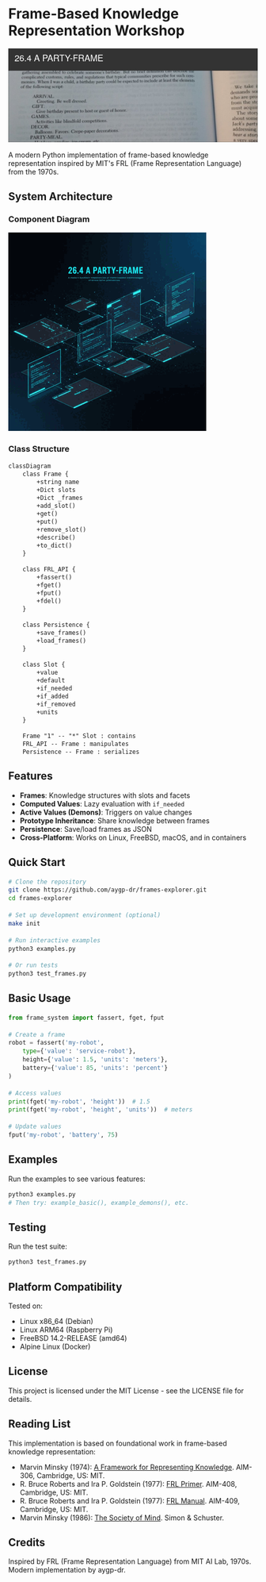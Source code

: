 # Frame-Based Knowledge Representation Workshop

![Frame-Based Knowledge Systems](static/images/minsky_header.jpg)

A modern Python implementation of frame-based knowledge representation inspired by MIT's FRL (Frame Representation Language) from the 1970s.

## System Architecture

### Component Diagram

![Frame System Architecture](static/images/frames_architecture_small.png)

### Class Structure

```mermaid
classDiagram
    class Frame {
        +string name
        +Dict slots
        +Dict _frames
        +add_slot()
        +get()
        +put()
        +remove_slot()
        +describe()
        +to_dict()
    }
    
    class FRL_API {
        +fassert()
        +fget()
        +fput()
        +fdel()
    }
    
    class Persistence {
        +save_frames()
        +load_frames()
    }
    
    class Slot {
        +value
        +default
        +if_needed
        +if_added
        +if_removed
        +units
    }
    
    Frame "1" -- "*" Slot : contains
    FRL_API -- Frame : manipulates
    Persistence -- Frame : serializes
```

## Features

- **Frames**: Knowledge structures with slots and facets
- **Computed Values**: Lazy evaluation with `if_needed`
- **Active Values (Demons)**: Triggers on value changes
- **Prototype Inheritance**: Share knowledge between frames
- **Persistence**: Save/load frames as JSON
- **Cross-Platform**: Works on Linux, FreeBSD, macOS, and in containers

## Quick Start

```bash
# Clone the repository
git clone https://github.com/aygp-dr/frames-explorer.git
cd frames-explorer

# Set up development environment (optional)
make init

# Run interactive examples
python3 examples.py

# Or run tests
python3 test_frames.py
```

## Basic Usage

```python
from frame_system import fassert, fget, fput

# Create a frame
robot = fassert('my-robot',
    type={'value': 'service-robot'},
    height={'value': 1.5, 'units': 'meters'},
    battery={'value': 85, 'units': 'percent'}
)

# Access values
print(fget('my-robot', 'height'))  # 1.5
print(fget('my-robot', 'height', 'units'))  # meters

# Update values
fput('my-robot', 'battery', 75)
```

## Examples

Run the examples to see various features:

```python
python3 examples.py
# Then try: example_basic(), example_demons(), etc.
```

## Testing

Run the test suite:

```bash
python3 test_frames.py
```

## Platform Compatibility

Tested on:
- Linux x86_64 (Debian)
- Linux ARM64 (Raspberry Pi)
- FreeBSD 14.2-RELEASE (amd64)
- Alpine Linux (Docker)

## License

This project is licensed under the MIT License - see the LICENSE file for details.

## Reading List

This implementation is based on foundational work in frame-based knowledge representation:

- Marvin Minsky (1974): [A Framework for Representing Knowledge](https://dspace.mit.edu/handle/1721.1/6089). AIM-306, Cambridge, US: MIT.
- R. Bruce Roberts and Ira P. Goldstein (1977): [FRL Primer](https://dspace.mit.edu/handle/1721.1/5767). AIM-408, Cambridge, US: MIT.
- R. Bruce Roberts and Ira P. Goldstein (1977): [FRL Manual](https://dspace.mit.edu/handle/1721.1/5768). AIM-409, Cambridge, US: MIT.
- Marvin Minsky (1986): [The Society of Mind](https://en.wikipedia.org/wiki/Society_of_Mind). Simon & Schuster.

## Credits

Inspired by FRL (Frame Representation Language) from MIT AI Lab, 1970s.
Modern implementation by aygp-dr.
